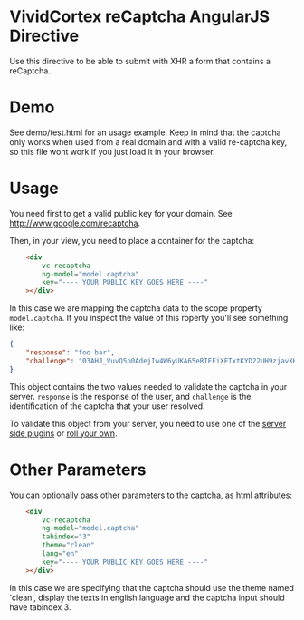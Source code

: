 VividCortex reCaptcha AngularJS Directive
=========================================

Use this directive to be able to submit with XHR a form that contains a reCaptcha.


Demo
====

See demo/test.html for an usage example. Keep in mind that the captcha only works when used from a real domain and with a valid re-captcha key, so this file wont work if you just load it in your browser.


Usage
=====

You need first to get a valid public key for your domain. See http://www.google.com/recaptcha.

Then, in your view, you need to place a container for the captcha:

```html
    <div
        vc-recaptcha
        ng-model="model.captcha"
        key="---- YOUR PUBLIC KEY GOES HERE ----"
    ></div>
```

In this case we are mapping the captcha data to the scope property ```model.captcha```. If you inspect the value of this roperty you'll see something like:

```json
{
    "response": "foo bar",
    "challenge": "03AHJ_VuvQ5p0AdejIw4W6yUKA65eRIEFiXFTxtKYD22UH9zjavXK4IYRZ8fhaGHjKXLKZa2MA-Lqeui5V9aeRWWTZSN6e1tED4gt7O77ROTcyY0Uedkc7LHzSUbLNULMcbXb2JThqLgOMvHINaoOtoniW4CepuOLG2h8s0tRUfqaQt6iUqNeWWHQ"
}
```

This object contains the two values needed to validate the captcha in your server. ```response``` is the response of the user, and ```challenge``` is the identification of the captcha that your user resolved.

To validate this object from your server, you need to use one of the [server side plugins](https://developers.google.com/recaptcha/) or [roll your own](https://developers.google.com/recaptcha/docs/verify).


Other Parameters
================

You can optionally pass other parameters to the captcha, as html attributes:

```html
    <div
        vc-recaptcha
        ng-model="model.captcha"
        tabindex="3"
        theme="clean"
        lang="en"
        key="---- YOUR PUBLIC KEY GOES HERE ----"
    ></div>
```

In this case we are specifying that the captcha should use the theme named 'clean', display the texts in english language and the captcha input should have tabindex 3.
